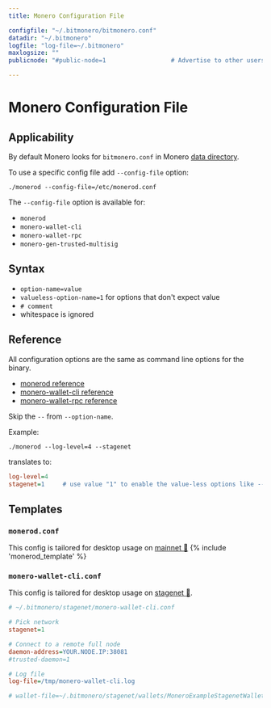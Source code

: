```yaml
---
title: Monero Configuration File

configfile: "~/.bitmonero/bitmonero.conf"
datadir: "~/.bitmonero"
logfile: "log-file=~/.bitmonero"
maxlogsize: ""
publicnode: "#public-node=1                  # Advertise to other users they can use this node for connecting their wallets"

---
```

# Monero Configuration File

## Applicability

By default Monero looks for `bitmonero.conf` in Monero [data directory](../interacting/overview.md#data-directory).

To use a specific config file add `--config-file` option:

`./monerod --config-file=/etc/monerod.conf`

The `--config-file` option is available for: 

- `monerod`
- `monero-wallet-cli`
- `monero-wallet-rpc`
- `monero-gen-trusted-multisig`

## Syntax

- `option-name=value`
- `valueless-option-name=1` for options that don't expect value
- `# comment`
- whitespace is ignored

## Reference

All configuration options are the same as command line options for the binary.

- [monerod reference](../interacting/monerod-reference.md)
- [monero-wallet-cli reference](../interacting/monero-wallet-cli-reference.md)
- [monero-wallet-rpc reference](../interacting/monero-wallet-rpc-reference.md)

Skip the `--` from `--option-name`.

Example:

`./monerod --log-level=4 --stagenet`

translates to:

```ini
log-level=4
stagenet=1     # use value "1" to enable the value-less options like --stagenet
```
## Templates

### `monerod.conf`

This config is tailored for desktop usage on [mainnet :link:](../infrastructure/networks.md#mainnet)
{% include 'monerod_template' %}

### `monero-wallet-cli.conf`

This config is tailored for desktop usage on [stagenet :link:](../infrastructure/networks.md#stagenet).

```ini
# ~/.bitmonero/stagenet/monero-wallet-cli.conf

# Pick network
stagenet=1

# Connect to a remote full node
daemon-address=YOUR.NODE.IP:38081
#trusted-daemon=1

# Log file
log-file=/tmp/monero-wallet-cli.log

# wallet-file=~/.bitmonero/stagenet/wallets/MoneroExampleStagenetWallet
```
